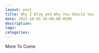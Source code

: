 ```yaml
---
layout: post
title: Why I Blog and Why You Should too
date: 2022-10-05 05:00:00-0500
description:
tags:
categories:
---
```


More To Come
